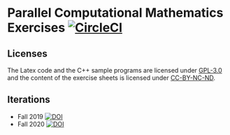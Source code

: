 # Parallel Computational Mathematics Exercises [![CircleCI](https://circleci.com/gh/diehlpkteaching/ParallelComputationMathExercise.svg?style=svg)](https://circleci.com/gh/diehlpkteaching/ParallelComputationMathExercise)

## Licenses

The Latex code and the C++ sample programs are licensed under [GPL-3.0](LICENSE) and the content of the exercise sheets is licensed under [CC-BY-NC-ND](https://creativecommons.org/licenses/by-nc-nd/4.0/deed.en).


## Iterations

* Fall 2019 [![DOI](https://zenodo.org/badge/DOI/10.5281/zenodo.3561101.svg)](https://doi.org/10.5281/zenodo.3561101)
* Fall 2020 [![DOI](https://zenodo.org/badge/DOI/10.5281/zenodo.4302324.svg)](https://doi.org/10.5281/zenodo.4302324)


 
